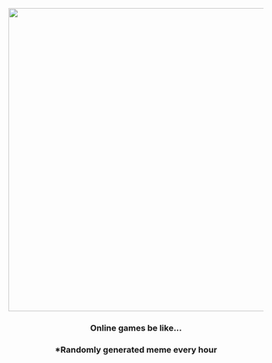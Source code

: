 <p align="center">
        <img src="https://i.redd.it/m0gl90bvh9r91.jpg" width="600" height="600">
        </p>
        <h3 align="center">Online games be like...</h3>
        <h3 align="center">*Randomly generated meme every hour</h3>
    